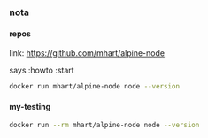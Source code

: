 
### nota

#### repos
link: https://github.com/mhart/alpine-node

says :howto :start
```sh
docker run mhart/alpine-node node --version
```

#### my-testing
```sh
docker run --rm mhart/alpine-node node --version
```

